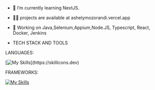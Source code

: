 - 🌱 I’m currently learning NextJS.

- 👨‍💻 projects are available at ashelymozorandi.vercel.app
 
- 💬 Working on Java,Selenium,Appium,Node.JS, Typescript, React, Docker, Jenkins


- TECH STACK AND TOOLS
  
LANGUAGES:

 [![My Skills](https://skillicons.dev/icons?i=java,python,ts,js,html,css,)](https://skillicons.dev)

 
FRAMEWORKS:

  [![My Skills](https://skillicons.dev/icons?i=next,react,prisma,express,bootstrap,thaiwind,junit,jest,cypress&perline=8)](https://skillicons.dev)
<!---
Atmozo/Atmozo is a ✨ special ✨ repository because its `README.md` (this file) appears on your GitHub profile.
You can click the Preview link to take a look at your changes.
--->
